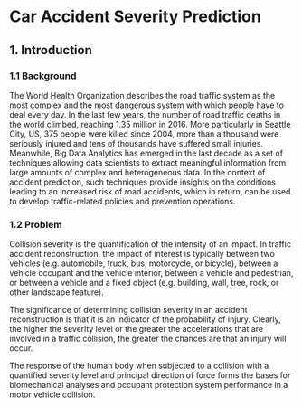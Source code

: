 # Car Accident Severity Prediction

## 1. Introduction

### 1.1 Background

The World Health Organization describes the road traffic system as the most complex and the most dangerous system with which people have to deal every day. In the last few years, the number of road traffic deaths in the world climbed, reaching 1.35 million in 2016. 
More particularly in Seattle City, US, 375 people were killed since 2004, more than a thousand were seriously injured and tens of thousands have suffered small injuries. Meanwhile, Big Data Analytics has emerged in the last decade as a set of techniques allowing data scientists to extract meaningful information from large amounts of complex and heterogeneous data. In the context of accident prediction, such techniques provide insights on the conditions leading to an increased risk of road accidents, which in return, can be used to develop traffic-related policies and prevention operations.

### 1.2 Problem

Collision severity is the quantification of the intensity of an impact.  In traffic accident reconstruction, the impact of interest is typically between two vehicles (e.g. automobile, truck, bus, motorcycle, or bicycle), between a vehicle occupant and the vehicle interior, between a vehicle and pedestrian, or between a vehicle and a fixed object (e.g. building, wall, tree, rock, or other landscape feature). 

The significance of determining collision severity in an accident reconstruction is that it is an indicator of the probability of injury. Clearly, the higher the severity level or the greater the accelerations that are involved in a traffic collision, the greater the chances are that an injury will occur.

The response of the human body when subjected to a collision with a quantified severity level and principal direction of force forms the bases for biomechanical analyses and occupant protection system performance in a motor vehicle collision.
